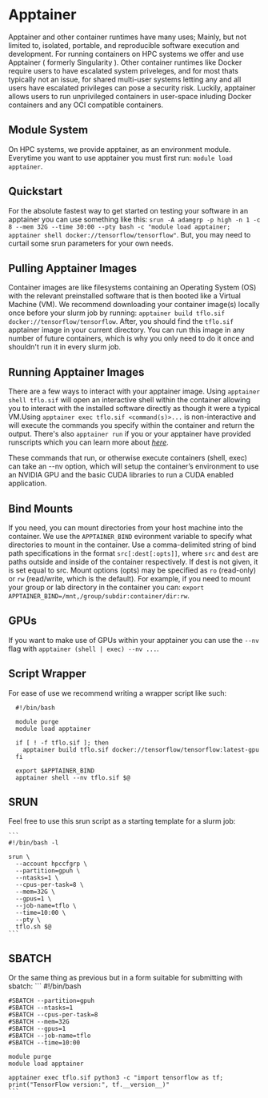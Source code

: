 # Apptainer

Apptainer and other container runtimes have many uses; Mainly, but not limited to, isolated, portable, and reproducible software execution and development. For running containers on HPC systems we offer and use Apptainer ( formerly Singularity ). Other container runtimes like Docker require users to have escalated system priveleges, and for most thats typically not an issue, for shared multi-user systems letting any and all users have escalated privileges can pose a security risk. Luckily, apptainer allows users to run unprivileged containers in user-space inluding Docker containers and any OCI compatible containers.

## Module System

On HPC systems, we provide apptainer, as an environment module. Everytime you want to use apptainer you must first run: `module load apptainer`.

## Quickstart

For the absolute fastest way to get started on testing your software in an apptainer you can use something like this: `srun -A adamgrp -p high -n 1 -c 8 --mem 32G --time 30:00 --pty bash -c "module load apptainer; apptainer shell docker://tensorflow/tensorflow"`. But, you may need to curtail some srun parameters for your own needs.

## Pulling Apptainer Images

Container images are like filesystems containing an Operating System (OS) with the relevant preinstalled software that is then booted like a Virtual Machine (VM). We recommend downloading your container image(s) locally once before your slurm job by running: `apptainer build tflo.sif docker://tensorflow/tensorflow`. After, you should find the `tflo.sif` apptainer image in your current directory. You can run this image in any number of future containers, which is why you only need to do it once and shouldn't run it in every slurm job.

## Running Apptainer Images

There are a few ways to interact with your apptainer image. Using `apptainer shell tflo.sif` will open an interactive shell within the container allowing you to interact with the installed software directly as though it were a typical VM.Using `apptainer exec tflo.sif <command(s)>...` is non-interactive and will execute the commands you specify within the container and return the output. There's also `apptainer run` if you or your apptainer have provided runscripts which you can learn more about *[here](https://apptainer.org/docs/user/latest/quick_start.html#running-a-container)*.

These commands that run, or otherwise execute containers (shell, exec) can take an --nv option, which will setup the container’s environment to use an NVIDIA GPU and the basic CUDA libraries to run a CUDA enabled application.

## Bind Mounts

If you need, you can mount directories from your host machine into the container. We use the `APPTAINER_BIND` evironment variable to specify what directories to mount in the container. Use a comma-delimited string of bind path specifications in the format `src[:dest[:opts]]`, where `src` and `dest` are paths outside and inside of the container respectively. If dest is not given, it is set equal to src. Mount options (opts) may be specified as `ro` (read-only) or `rw` (read/write, which is the default). For example, if you need to mount your group or lab directory in the container you can: `export APPTAINER_BIND=/mnt,/group/subdir:container/dir:rw`.

## GPUs

If you want to make use of GPUs within your apptainer you can use the `--nv` flag with `apptainer (shell | exec) --nv ...`.

## Script Wrapper

For ease of use we recommend writing a wrapper script like such:

  ```
    #!/bin/bash

    module purge
    module load apptainer

    if [ ! -f tflo.sif ]; then
      apptainer build tflo.sif docker://tensorflow/tensorflow:latest-gpu
    fi
    
    export $APPTAINER_BIND 
    apptainer shell --nv tflo.sif $@
  ```

## SRUN

Feel free to use this srun script as a starting template for a slurm job:

    ```
    #!/bin/bash -l
    
    srun \
      --account hpccfgrp \
      --partition=gpuh \
      --ntasks=1 \
      --cpus-per-task=8 \
      --mem=32G \
      --gpus=1 \
      --job-name=tflo \
      --time=10:00 \
      --pty \
      tflo.sh $@
    ```

## SBATCH 

Or the same thing as previous but in a form suitable for submitting with sbatch:
    ```
    #!/bin/bash
    
    #SBATCH --partition=gpuh
    #SBATCH --ntasks=1
    #SBATCH --cpus-per-task=8
    #SBATCH --mem=32G
    #SBATCH --gpus=1
    #SBATCH --job-name=tflo
    #SBATCH --time=10:00
    
    module purge
    module load apptainer
    
    apptainer exec tflo.sif python3 -c "import tensorflow as tf; print("TensorFlow version:", tf.__version__)"
    ```
